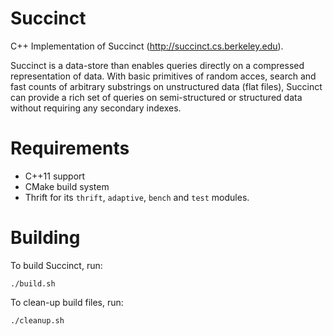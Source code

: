 # Succinct

C++ Implementation of Succinct (http://succinct.cs.berkeley.edu).

Succinct is a data-store than enables queries directly on a compressed
representation of data. With basic primitives of random acces, search
and fast counts of arbitrary substrings on unstructured data (flat files),
Succinct can provide a rich set of queries on semi-structured or structured
data without requiring any secondary indexes.

# Requirements

* C++11 support
* CMake build system
* Thrift for its `thrift`, `adaptive`, `bench` and `test` modules.

# Building

To build Succinct, run:

```
./build.sh
```

To clean-up build files, run:

```
./cleanup.sh
```
